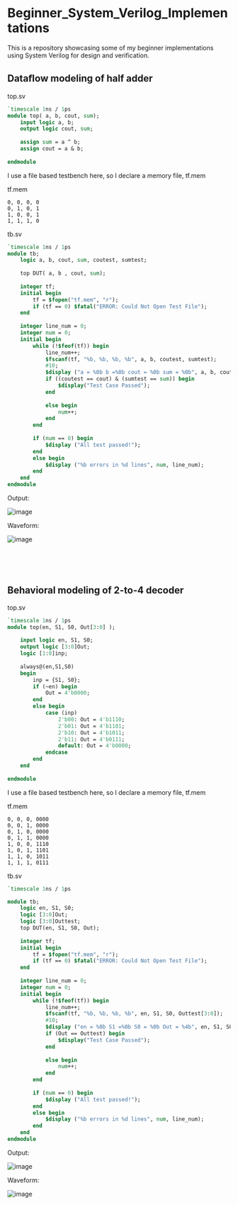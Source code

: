 # Beginner_System_Verilog_Implementations

This is a repository showcasing some of my beginner implementations using System Verilog for design and verification.

## Dataﬂow modeling of half adder

top.sv
```sv
`timescale 1ns / 1ps
module top( a, b, cout, sum);
    input logic a, b;
    output logic cout, sum;
    
    assign sum = a ^ b;
    assign cout = a & b;
    
endmodule
```

I use a file based testbench here, so I declare a memory file, tf.mem

tf.mem
```
0, 0, 0, 0
0, 1, 0, 1
1, 0, 0, 1
1, 1, 1, 0
```

tb.sv
```sv
`timescale 1ns / 1ps
module tb;
    logic a, b, cout, sum, coutest, sumtest;
    
    top DUT( a, b , cout, sum);
    
    integer tf;
    initial begin
        tf = $fopen("tf.mem", "r");
        if (tf == 0) $fatal("ERROR: Could Not Open Test File");
    end
    
    integer line_num = 0;
    integer num = 0;
    initial begin 
        while (!$feof(tf)) begin 
            line_num++;
            $fscanf(tf, "%b, %b, %b, %b", a, b, coutest, sumtest);
            #10;
            $display ("a = %0b b =%0b cout = %0b sum = %0b", a, b, cout , sum );
            if ((coutest == cout) & (sumtest == sum)) begin
                $display("Test Case Passed");
            end
            
            else begin
                num++;
            end
        end 
        
        if (num == 0) begin
            $display ("All test passed!");
        end
        else begin
            $display ("%b errors in %d lines", num, line_num);
        end       
    end
endmodule
```

Output:

![image](https://github.com/user-attachments/assets/0b6e2e12-9612-4036-89e6-a44999fbd831)



Waveform:

![image](https://github.com/user-attachments/assets/bc611695-f3ba-45a9-9f4a-546c1b0aebe9)

<br><br><br>

## Behavioral modeling of 2-to-4 decoder

top.sv
```sv
`timescale 1ns / 1ps
module top(en, S1, S0, Out[3:0] );
    
    input logic en, S1, S0;
    output logic [3:0]Out;
    logic [1:0]inp;
    
    always@(en,S1,S0) 
    begin
        inp = {S1, S0};
        if (~en) begin
            Out = 4'b0000;
        end
        else begin
            case (inp)
                2'b00: Out = 4'b1110;
                2'b01: Out = 4'b1101;
                2'b10: Out = 4'b1011;
                2'b11: Out = 4'b0111;
                default: Out = 4'b0000;
            endcase
        end
    end
    
endmodule

```

I use a file based testbench here, so I declare a memory file, tf.mem

tf.mem
```
0, 0, 0, 0000
0, 0, 1, 0000
0, 1, 0, 0000
0, 1, 1, 0000
1, 0, 0, 1110
1, 0, 1, 1101
1, 1, 0, 1011
1, 1, 1, 0111
```

tb.sv
```sv
`timescale 1ns / 1ps

module tb;
    logic en, S1, S0;
    logic [3:0]Out;
    logic [3:0]Outtest;
    top DUT(en, S1, S0, Out);
    
    integer tf;
    initial begin
        tf = $fopen("tf.mem", "r");
        if (tf == 0) $fatal("ERROR: Could Not Open Test File");
    end
    
    integer line_num = 0;
    integer num = 0;
    initial begin 
        while (!$feof(tf)) begin 
            line_num++;
            $fscanf(tf, "%b, %b, %b, %b", en, S1, S0, Outtest[3:0]);
            #10;
            $display ("en = %0b S1 =%0b S0 = %0b Out = %4b", en, S1, S0 , Out);
            if (Out == Outtest) begin
                $display("Test Case Passed");
            end
            
            else begin
                num++;
            end
        end 
        
        if (num == 0) begin
            $display ("All test passed!");
        end
        else begin
            $display ("%b errors in %d lines", num, line_num);
        end       
    end
endmodule

```

Output:


![image](https://github.com/user-attachments/assets/294ab009-f984-4e27-80c6-5dfa491c6032)



Waveform:

![image](https://github.com/user-attachments/assets/0a2e0806-02fb-4fd7-945c-d4c875e28fc6)



